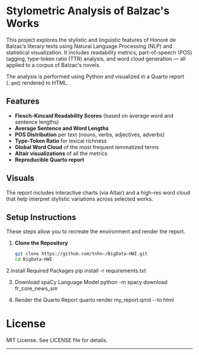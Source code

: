 # Stylometric Analysis of Balzac's Works

This project explores the stylistic and linguistic features of Honoré de Balzac’s literary texts using Natural Language Processing (NLP) and statistical visualization. It includes readability metrics, part-of-speech (POS) tagging, type-token ratio (TTR) analysis, and word cloud generation — all applied to a corpus of Balzac's novels.

The analysis is performed using Python and visualized in a Quarto report (`.qmd`) rendered to HTML.

## Features

- **Flesch-Kincaid Readability Scores** (based on average word and sentence lengths)
- **Average Sentence and Word Lengths**
- **POS Distribution** per text (nouns, verbs, adjectives, adverbs)
- **Type-Token Ratio** for lexical richness
- **Global Word Cloud** of the most frequent lemmatized terms
- **Altair visualizations** of all the metrics
- **Reproducible Quarto report**

## Visuals

The report includes interactive charts (via Altair) and a high-res word cloud that help interpret stylistic variations across selected works.


## Setup Instructions

These steps allow you to recreate the environment and render the report.

1. **Clone the Repository**
   ```bash
   git clone https://github.com/tnhn-/BigData-HWI.git
   cd BigData-HWI

2.Install Required Packages
pip install -r requirements.txt

3. Download spaCy Language Model
python -m spacy download fr_core_news_sm

4. Render the Quarto Report
quarto render my_report.qmd --to html



# License

MIT License. See LICENSE file for details.

---
